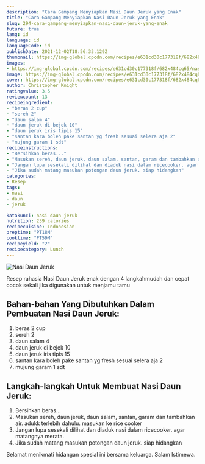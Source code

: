 ```yaml
---
description: "Cara Gampang Menyiapkan Nasi Daun Jeruk yang Enak"
title: "Cara Gampang Menyiapkan Nasi Daun Jeruk yang Enak"
slug: 294-cara-gampang-menyiapkan-nasi-daun-jeruk-yang-enak
future: true
lang: id
language: id
languageCode: id
publishDate: 2021-12-02T18:56:33.129Z 
thumbnail: https://img-global.cpcdn.com/recipes/e631cd30c177318f/682x484cq65/nasi-daun-jeruk-foto-resep-utama.png
images:
- https://img-global.cpcdn.com/recipes/e631cd30c177318f/682x484cq65/nasi-daun-jeruk-foto-resep-utama.png
image: https://img-global.cpcdn.com/recipes/e631cd30c177318f/682x484cq65/nasi-daun-jeruk-foto-resep-utama.png
cover: https://img-global.cpcdn.com/recipes/e631cd30c177318f/682x484cq65/nasi-daun-jeruk-foto-resep-utama.png
author: Christopher Knight
ratingvalue: 3.5
reviewcount: 13
recipeingredient:
- "beras 2 cup"
- "sereh 2"
- "daun salam 4"
- "daun jeruk di bejek 10"
- "daun jeruk iris tipis 15"
- "santan kara boleh pake santan yg fresh sesuai selera aja 2"
- "mujung garam 1 sdt"
recipeinstructions:
- "Bersihkan beras..."
- "Masukan sereh, daun jeruk, daun salam, santan, garam dan tambahkan air. adukk terlebih dahulu. masukan ke rice cooker"
- "Jangan lupa sesekali dilihat dan diaduk nasi dalam ricecooker. agar matangnya merata."
- "Jika sudah matang masukan potongan daun jeruk. siap hidangkan"
categories:
- Resep
tags:
- nasi
- daun
- jeruk

katakunci: nasi daun jeruk 
nutrition: 239 calories
recipecuisine: Indonesian
preptime: "PT18M"
cooktime: "PT59M"
recipeyield: "2"
recipecategory: Lunch
---
```



![Nasi Daun Jeruk](https://img-global.cpcdn.com/recipes/e631cd30c177318f/682x484cq65/nasi-daun-jeruk-foto-resep-utama.png)

Resep rahasia Nasi Daun Jeruk  enak dengan 4 langkahmudah dan cepat cocok sekali jika digunakan untuk menjamu tamu

<!--inarticleads1-->

## Bahan-bahan Yang Dibutuhkan Dalam Pembuatan Nasi Daun Jeruk:

1. beras 2 cup
1. sereh 2
1. daun salam 4
1. daun jeruk di bejek 10
1. daun jeruk iris tipis 15
1. santan kara boleh pake santan yg fresh sesuai selera aja 2
1. mujung garam 1 sdt



<!--inarticleads2-->

## Langkah-langkah Untuk Membuat Nasi Daun Jeruk:

1. Bersihkan beras...
1. Masukan sereh, daun jeruk, daun salam, santan, garam dan tambahkan air. adukk terlebih dahulu. masukan ke rice cooker
1. Jangan lupa sesekali dilihat dan diaduk nasi dalam ricecooker. agar matangnya merata.
1. Jika sudah matang masukan potongan daun jeruk. siap hidangkan




Selamat menikmati hidangan spesial ini bersama keluarga. Salam Istimewa.
